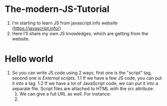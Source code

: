 # The-modern-JS-Tutorial

1. I'm starting to learn JS from javascript.info website (https://javascript.info/)
2. Here I'll share my own JS knowledges, which are getting from the website.

# Hello world

1. So you can write JS code using 2 ways, first one is the "script" tag, second one is <i>External scripts</i>.
   1.1 If we have a few JS code, you can put it into a <script></script> tag.
   1.2 If we have a lot of JavaScript code, we can put it into a separate file. Script files are attached to HTML with the src attribute:
   1. <script src="/path/to/script.js"></script>
      We can give a full URL as well. For instance:
   2. <script src="https://cdnjs.cloudflare.com/ajax/libs/lodash.js/4.17.11/lodash.js"></script>
